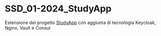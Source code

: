 # SSD_01-2024_StudyApp
Estensione del progetto [StudyApp](https://github.com/AndreaOl/SAD_12-2023_StudyApp) con aggiunta di tecnologia Keycloak, Nginx, Vault e Consul
